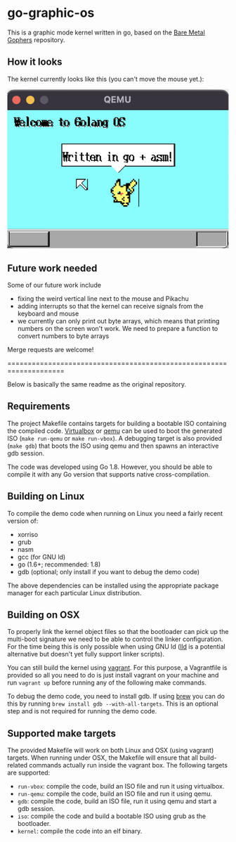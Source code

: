 # go-graphic-os

This is a graphic mode kernel written in go,
based on the [Bare Metal Gophers](https://github.com/achilleasa/bare-metal-gophers) repository.

## How it looks

The kernel currently looks like this (you can't move the mouse yet.):

![image](img/image.png)

## Future work needed

Some of our future work include

- fixing the weird vertical line next to the mouse and Pikachu
- adding interrupts so that the kernel can receive signals from the keyboard and mouse
- we currently can only print out byte arrays, which means that printing numbers on the screen won't work. We need to prepare a function to convert numbers to byte arrays

Merge requests are welcome!

====================================================================

Below is basically the same readme as the original repository.

## Requirements 

The project Makefile contains targets for building a bootable ISO containing
the compiled code. [Virtualbox](https://www.virtualbox.org/) or [qemu](http://www.qemu-project.org/)
can be used to boot the generated ISO (`make run-qemu` or `make run-vbox`). A 
debugging target is also provided (`make gdb`) that boots the ISO using qemu 
and then spawns an interactive gdb session. 

The code was developed using Go 1.8. However, you should be able to compile it
with any Go version that supports native cross-compilation.

## Building on Linux

To compile the demo code when running on Linux you need a fairly recent version of:

- xorriso
- grub
- nasm 
- gcc (for GNU ld)
- go (1.6+; recommended: 1.8)
- gdb (optional; only install if you want to debug the demo code)

The above dependencies can be installed using the appropriate package manager 
for each particular Linux distribution.

## Building on OSX

To properly link the kernel object files so that the bootloader can pick up the 
multi-boot signature we need to be able to control the linker configuration. For
the time being this is only possible when using GNU ld ([lld](https://lld.llvm.org/) 
is a potential alternative but doesn't yet fully support linker scripts).

You can still build the kernel using [vagrant](https://www.vagrantup.com/). For
this purpose, a Vagrantfile is provided so all you need to do is just install 
vagrant on your machine and run `vagrant up` before running any of the following 
make commands.

To debug the demo code, you need to install gdb. If using
[brew](https://brew.sh/) you can do this by running `brew install gdb
--with-all-targets`. This is an optional step and is not required for running
the demo code. 

## Supported make targets 

The provided Makefile will work on both Linux and OSX (using vagrant) targets.
When running under OSX, the Makefile will ensure that all build-related
commands actually run inside the vagrant box. The following targets are
supported:

- `run-vbox`: compile the code, build an ISO file and run it using virtualbox.
- `run-qemu`: compile the code, build an ISO file and run it using qemu.
- `gdb`: compile the code, build an ISO file, run it using qemu and start a gdb session.
- `iso`: compile the code and build a bootable ISO using grub as the bootloader.
- `kernel`: compile the code into an elf binary.
